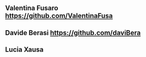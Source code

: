 ## Valentina Fusaro   https://github.com/ValentinaFusa
## Davide Berasi   https://github.com/daviBera
## Lucia Xausa 
